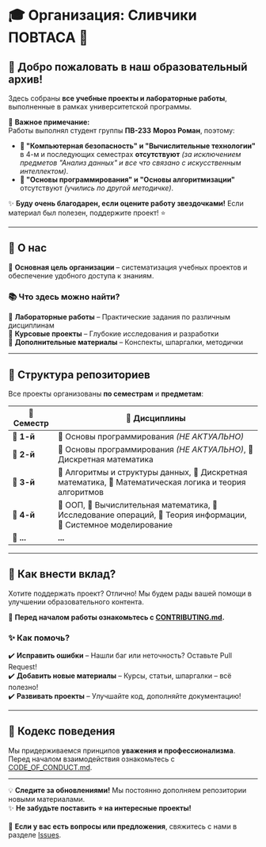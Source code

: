 # 🎓 **Организация: Сливчики ПОВТАСА** 🚀  

## 🎉 Добро пожаловать в наш образовательный архив!

[](https://github.com/roman-moroz-bstu/.github/blob/main/zxc.gif)

Здесь собраны **все учебные проекты и лабораторные работы**, выполненные в рамках университетской программы.  

📌 **Важное примечание:**  
Работы выполнял студент группы **ПВ-233** **Мороз Роман**, поэтому:
- **📛 "Компьютерная безопасность" и "Вычислительные технологии"** в 4-м и последующих семестрах **отсутствуют** *(за исключением предметов "Анализ данных" и все что связано с искусственным интеллектом)*.
- **🔴 "Основы программирования" и "Основы алгоритмизации"** отсутствуют *(учились по другой методичке)*.  

✨ **Буду очень благодарен, если оцените работу звездочками!** Если материал был полезен, поддержите проект! ⭐️  

---

## 📌 **О нас**  
🎯 **Основная цель организации** – систематизация учебных проектов и обеспечение удобного доступа к знаниям.  

### 📚 **Что здесь можно найти?**  
🔹 **Лабораторные работы** – Практические задания по различным дисциплинам  
🔹 **Курсовые проекты** – Глубокие исследования и разработки  
🔹 **Дополнительные материалы** – Конспекты, шпаргалки, методички  

---

## 📅 **Структура репозиториев**  
Все проекты организованы **по семестрам** и **предметам**:

| 📆 **Семестр** | 🔬 **Дисциплины** |
|--------------|----------------|
| 🏁 **1-й** | 🔸 Основы программирования *(НЕ АКТУАЛЬНО)* |
| 🏁 **2-й** | 🔸 Основы программирования *(НЕ АКТУАЛЬНО)*, 🔹 Дискретная математика |
| 🏁 **3-й** | 🔸 Алгоритмы и структуры данных, 🔹 Дискретная математика, 🔹 Математическая логика и теория алгоритмов |
| 🏁 **4-й** | 🔸 ООП, 🔹 Вычислительная математика, 🔹 Исследование операций, 🔹 Теория информации, 🔹 Системное моделирование |
| 📌 **...** | **...** |

---

## 🚀 **Как внести вклад?**  
Хотите поддержать проект? Отлично! Мы будем рады вашей помощи в улучшении образовательного контента.  

📖 **Перед началом работы ознакомьтесь с [CONTRIBUTING.md](../CONTRIBUTING.md).**  

### ✨ **Как помочь?**  
✔️ **Исправить ошибки** – Нашли баг или неточность? Оставьте Pull Request!  
✔️ **Добавить новые материалы** – Курсы, статьи, шпаргалки – всё полезно!  
✔️ **Развивать проекты** – Улучшайте код, дополняйте документацию!  

---

## 📜 **Кодекс поведения**  
Мы придерживаемся принципов **уважения и профессионализма**.  
Перед началом взаимодействия ознакомьтесь с [CODE_OF_CONDUCT.md](../CODE_OF_CONDUCT.md).  

---

💡 **Следите за обновлениями!** Мы постоянно дополняем репозитории новыми материалами.  
✨ **Не забудьте поставить ⭐️ на интересные проекты!**  

📩 **Если у вас есть вопросы или предложения**, свяжитесь с нами в разделе [Issues](https://github.com/orgs/roman-moroz-bstu/issues).  
